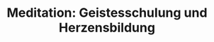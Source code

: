 ---
layout: SeminarLayout
title: 'Meditation: Geistesschulung und Herzensbildung'
startDate: '14.11.2020'
endDate: '21.11.2020'
descriptionShort: 'Die Schulung der Achtsamkeit hat inneres Wohl und Freiheit zum Ziel. Wir lernen dabei unweigerlich die Muster kennen, die uns von diesem Wohl trennen. Erkennen und Verstehen bewirkt Wandlung: Verstrickungen werden einsehbar, ihre Lösung in tieferem Selbstverständnis möglich.'
description: 'Sammlung und klares Sehen bilden die Dynamik, die uns an befreiende Einsicht in unser Dasein heranführt. Untrennbar damit verbunden ist das Kultivieren einer Haltung der wertschätzenden Motivation und des gründlichen Erforschens. Anleitungen und Darlegungen zur Achtsamkeitsschulung, Meditation im Sitzen, Gehen und Stehen bilden den Schwerpunkt dieser Tage. Der Kurs wird im Schweigen abgehalten, was ermöglicht, tief in den meditativen Prozess einzutauchen. Es wird Gelegenheit zu Gesprächen mit dem Leiter geben, als Unterstützung zur individuellen Übung. Einfache Körperübungen werden im Lauf des Tages eingeflochten. Meditatives Gewahrsein wird in allen Aktivitäten, auch außerhalb der Meditationshalle geübt. Ein Seminar für Anfänger und Erfahrene.'
honorar: 'auf freiwilliger Basis (Dana)'
kursgebuehr: '80 €'
unterkunft: '280 €, Aufpreis bei Einzelzimmer'
dozentenbeschreibung: '**Christoph Köck** verbrachte 17 Jahre seines Lebens als Mönch in der Theravada – Tradition, vornehmlich in Klöstern Ajahn Chahs in Thailand und Europa. Langjährige Lehrtätigkeit für Buddhismus und Meditation, MBSR, Personzentrierter Psychotherapeut in freier Praxis in Wien.'
website: 'Christoph Köck'
websiteUrl: 'http://www.christoph-koeck.at'
performers: 'Christoph Köck'
---